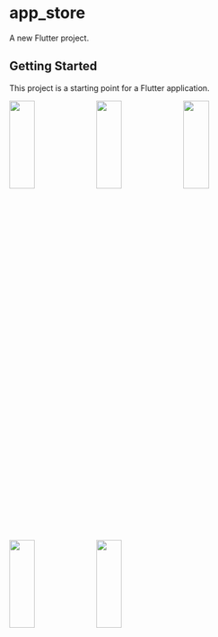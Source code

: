 # app_store

A new Flutter project.

## Getting Started

This project is a starting point for a Flutter application.

<p>
<img src="https://user-images.githubusercontent.com/119872080/236862921-3452ac4c-0c5b-43a7-b186-7226732ee2dc.png" height="20%" width="30%" >
<img src="https://user-images.githubusercontent.com/119872080/236862936-ee6673a2-e299-45c1-9240-4012f7ddda1b.png" height="20%" width="30%" >
<img src="https://user-images.githubusercontent.com/119872080/236862951-7db0e119-b398-489b-a8aa-7c651ab2146c.png" height="20%" width="30%" >
<img src="https://user-images.githubusercontent.com/119872080/236862957-52a5e2b4-8c83-48e2-bc4b-13912687d280.png" height="20%" width="30%" >
<img src="https://user-images.githubusercontent.com/119872080/236862966-72f556c7-fd2d-4f76-a531-a2f4c85cdb5f.png" height="20%" width="30%" >
</p>
